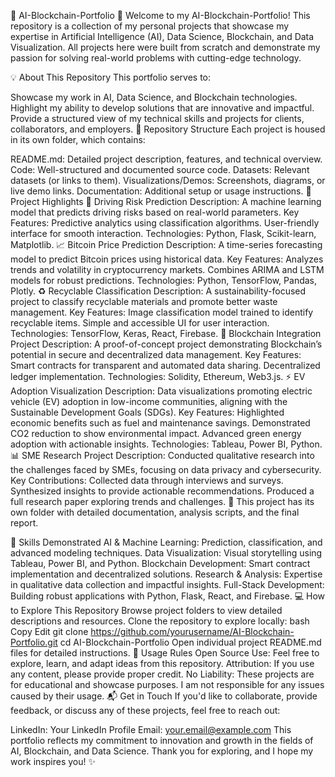🌟 AI-Blockchain-Portfolio 🌟
Welcome to my AI-Blockchain-Portfolio! This repository is a collection of my personal projects that showcase my expertise in Artificial Intelligence (AI), Data Science, Blockchain, and Data Visualization. All projects here were built from scratch and demonstrate my passion for solving real-world problems with cutting-edge technology.

💡 About This Repository
This portfolio serves to:

Showcase my work in AI, Data Science, and Blockchain technologies.
Highlight my ability to develop solutions that are innovative and impactful.
Provide a structured view of my technical skills and projects for clients, collaborators, and employers.
📂 Repository Structure
Each project is housed in its own folder, which contains:

README.md: Detailed project description, features, and technical overview.
Code: Well-structured and documented source code.
Datasets: Relevant datasets (or links to them).
Visualizations/Demos: Screenshots, diagrams, or live demo links.
Documentation: Additional setup or usage instructions.
🌟 Project Highlights
🚗 Driving Risk Prediction
Description: A machine learning model that predicts driving risks based on real-world parameters.
Key Features:
Predictive analytics using classification algorithms.
User-friendly interface for smooth interaction.
Technologies: Python, Flask, Scikit-learn, Matplotlib.
📈 Bitcoin Price Prediction
Description: A time-series forecasting model to predict Bitcoin prices using historical data.
Key Features:
Analyzes trends and volatility in cryptocurrency markets.
Combines ARIMA and LSTM models for robust predictions.
Technologies: Python, TensorFlow, Pandas, Plotly.
♻️ Recyclable Classification
Description: A sustainability-focused project to classify recyclable materials and promote better waste management.
Key Features:
Image classification model trained to identify recyclable items.
Simple and accessible UI for user interaction.
Technologies: TensorFlow, Keras, React, Firebase.
🔗 Blockchain Integration Project
Description: A proof-of-concept project demonstrating Blockchain’s potential in secure and decentralized data management.
Key Features:
Smart contracts for transparent and automated data sharing.
Decentralized ledger implementation.
Technologies: Solidity, Ethereum, Web3.js.
⚡ EV Adoption Visualization
Description: Data visualizations promoting electric vehicle (EV) adoption in low-income communities, aligning with the Sustainable Development Goals (SDGs).
Key Features:
Highlighted economic benefits such as fuel and maintenance savings.
Demonstrated CO2 reduction to show environmental impact.
Advanced green energy adoption with actionable insights.
Technologies: Tableau, Power BI, Python.
📊 SME Research Project
Description: Conducted qualitative research into the challenges faced by SMEs, focusing on data privacy and cybersecurity.
Key Contributions:
Collected data through interviews and surveys.
Synthesized insights to provide actionable recommendations.
Produced a full research paper exploring trends and challenges.
📁 This project has its own folder with detailed documentation, analysis scripts, and the final report.

🚀 Skills Demonstrated
AI & Machine Learning: Prediction, classification, and advanced modeling techniques.
Data Visualization: Visual storytelling using Tableau, Power BI, and Python.
Blockchain Development: Smart contract implementation and decentralized solutions.
Research & Analysis: Expertise in qualitative data collection and impactful insights.
Full-Stack Development: Building robust applications with Python, Flask, React, and Firebase.
💻 How to Explore This Repository
Browse project folders to view detailed descriptions and resources.
Clone the repository to explore locally:
bash
Copy
Edit
git clone https://github.com/yourusername/AI-Blockchain-Portfolio.git
cd AI-Blockchain-Portfolio
Open individual project README.md files for detailed instructions.
📜 Usage Rules
Open Source Use: Feel free to explore, learn, and adapt ideas from this repository.
Attribution: If you use any content, please provide proper credit.
No Liability: These projects are for educational and showcase purposes. I am not responsible for any issues caused by their usage.
📬 Get in Touch
If you'd like to collaborate, provide feedback, or discuss any of these projects, feel free to reach out:

LinkedIn: Your LinkedIn Profile
Email: your.email@example.com
This portfolio reflects my commitment to innovation and growth in the fields of AI, Blockchain, and Data Science. Thank you for exploring, and I hope my work inspires you! ✨

